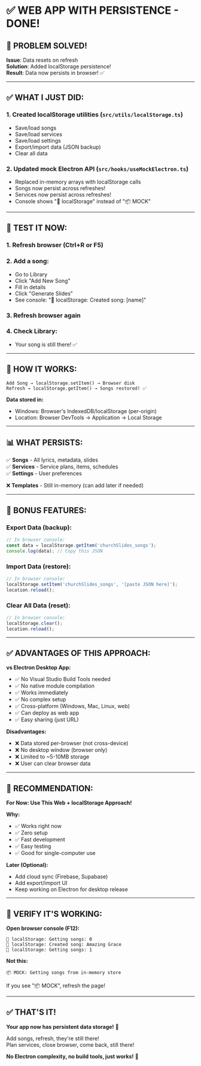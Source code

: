 # ✅ WEB APP WITH PERSISTENCE - DONE!

## 🎉 PROBLEM SOLVED!

**Issue**: Data resets on refresh  
**Solution**: Added localStorage persistence!  
**Result**: Data now persists in browser! ✅

---

## ✅ WHAT I JUST DID:

### **1. Created localStorage utilities** (`src/utils/localStorage.ts`)
- Save/load songs
- Save/load services
- Save/load settings
- Export/import data (JSON backup)
- Clear all data

### **2. Updated mock Electron API** (`src/hooks/useMockElectron.ts`)
- Replaced in-memory arrays with localStorage calls
- Songs now persist across refreshes!
- Services now persist across refreshes!
- Console shows "💾 localStorage" instead of "📦 MOCK"

---

## 🚀 TEST IT NOW:

### **1. Refresh browser** (Ctrl+R or F5)

### **2. Add a song:**
- Go to Library
- Click "Add New Song"
- Fill in details
- Click "Generate Slides"
- See console: "💾 localStorage: Created song: [name]"

### **3. Refresh browser again**

### **4. Check Library:**
- Your song is still there! ✅

---

## 💾 HOW IT WORKS:

```
Add Song → localStorage.setItem() → Browser disk
Refresh → localStorage.getItem() → Songs restored! ✅
```

**Data stored in:**
- Windows: Browser's IndexedDB/localStorage (per-origin)
- Location: Browser DevTools → Application → Local Storage

---

## 📊 WHAT PERSISTS:

✅ **Songs** - All lyrics, metadata, slides  
✅ **Services** - Service plans, items, schedules  
✅ **Settings** - User preferences  

❌ **Templates** - Still in-memory (can add later if needed)

---

## 🔄 BONUS FEATURES:

### **Export Data** (backup):
```javascript
// In browser console:
const data = localStorage.getItem('churchSlides_songs');
console.log(data); // Copy this JSON
```

### **Import Data** (restore):
```javascript
// In browser console:
localStorage.setItem('churchSlides_songs', '[paste JSON here]');
location.reload();
```

### **Clear All Data** (reset):
```javascript
// In browser console:
localStorage.clear();
location.reload();
```

---

## ✅ ADVANTAGES OF THIS APPROACH:

**vs Electron Desktop App:**
- ✅ No Visual Studio Build Tools needed
- ✅ No native module compilation
- ✅ Works immediately
- ✅ No complex setup
- ✅ Cross-platform (Windows, Mac, Linux, web)
- ✅ Can deploy as web app
- ✅ Easy sharing (just URL)

**Disadvantages:**
- ❌ Data stored per-browser (not cross-device)
- ❌ No desktop window (browser only)
- ❌ Limited to ~5-10MB storage
- ❌ User can clear browser data

---

## 🎯 RECOMMENDATION:

**For Now: Use This Web + localStorage Approach!**

**Why:**
- ✅ Works right now
- ✅ Zero setup
- ✅ Fast development
- ✅ Easy testing
- ✅ Good for single-computer use

**Later (Optional):**
- Add cloud sync (Firebase, Supabase)
- Add export/import UI
- Keep working on Electron for desktop release

---

## 🧪 VERIFY IT'S WORKING:

**Open browser console (F12):**

```
💾 localStorage: Getting songs: 0
💾 localStorage: Created song: Amazing Grace
💾 localStorage: Getting songs: 1
```

**Not this:**
```
📦 MOCK: Getting songs from in-memory store
```

If you see "📦 MOCK", refresh the page!

---

## ✅ THAT'S IT!

**Your app now has persistent data storage!** 🎉

Add songs, refresh, they're still there!  
Plan services, close browser, come back, still there!  

**No Electron complexity, no build tools, just works!** 🚀
